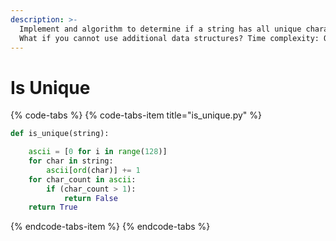 ```yaml
---
description: >-
  Implement and algorithm to determine if a string has all unique characters.
  What if you cannot use additional data structures? Time complexity: O(n)
---
```


# Is Unique

{% code-tabs %}
{% code-tabs-item title="is\_unique.py" %}
```python
def is_unique(string):

    ascii = [0 for i in range(128)]
    for char in string:
        ascii[ord(char)] += 1
    for char_count in ascii:
        if (char_count > 1):
            return False
    return True
```
{% endcode-tabs-item %}
{% endcode-tabs %}



